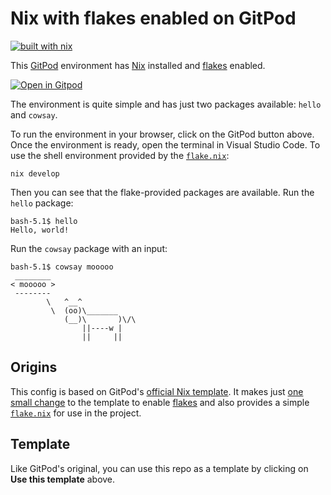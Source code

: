 # Nix with flakes enabled on GitPod

[![built with nix](https://builtwithnix.org/badge.svg)](https://builtwithnix.org)

This [GitPod] environment has [Nix] installed and [flakes] enabled.

[![Open in Gitpod](https://gitpod.io/button/open-in-gitpod.svg)](https://gitpod.io/#https://github.com/the-nix-way/nix-flakes-gitpod)

The environment is quite simple and has just two packages available: `hello` and `cowsay`.

To run the environment in your browser, click on the GitPod button above. Once the environment is ready, open the terminal in Visual Studio Code. To use the shell environment provided by the [`flake.nix`](./flake.nix):

```shell
nix develop
```

Then you can see that the flake-provided packages are available. Run the `hello` package:

```shell
bash-5.1$ hello
Hello, world!
```

Run the `cowsay` package with an input:

```shell
bash-5.1$ cowsay mooooo
 ________
< mooooo >
 --------
        \   ^__^
         \  (oo)\_______
            (__)\       )\/\
                ||----w |
                ||     ||
```

## Origins

This config is based on GitPod's [official Nix template][template]. It makes just [one small change][change] to the template to enable [flakes] and also provides a simple [`flake.nix`](./flake.nix) for use in the project.

## Template

Like GitPod's original, you can use this repo as a template by clicking on **Use this template** above.

[change]: https://github.com/the-nix-way/nix-flakes-gitpod/blob/main/.gitpod.yml#L8
[flakes]: https://nixos.wiki/wiki/Flakes
[gitpod]: https://gitpod.io
[nix]: https://nixos.org
[template]: https://github.com/gitpod-io/template-nix
